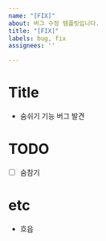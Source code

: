 ```yaml
---
name: "[FIX]"
about: 버그 수정 템플릿입니다.
title: "[FIX]"
labels: bug, fix
assignees: ''

---
```


# Title

- 숨쉬기 기능 버그 발견

# TODO

- [ ] 숨참기

# etc

- 흐읍